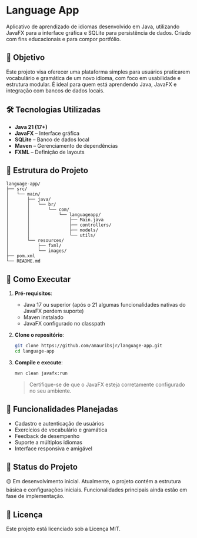 # Language App

Aplicativo de aprendizado de idiomas desenvolvido em Java, utilizando JavaFX para a interface gráfica e SQLite para persistência de dados. Criado com fins educacionais e para compor portfólio.

## 🧠 Objetivo

Este projeto visa oferecer uma plataforma simples para usuários praticarem vocabulário e gramática de um novo idioma, com foco em usabilidade e estrutura modular. É ideal para quem está aprendendo Java, JavaFX e integração com bancos de dados locais.

## 🛠️ Tecnologias Utilizadas

- **Java 21 (17+)**
- **JavaFX** – Interface gráfica
- **SQLite** – Banco de dados local
- **Maven** – Gerenciamento de dependências
- **FXML** – Definição de layouts

## 📁 Estrutura do Projeto

```
language-app/
├── src/
│   └── main/
│       ├── java/
│       │   └── br/
│       │       └── com/
│       │           └── languageapp/
│       │               ├── Main.java
│       │               ├── controllers/
│       │               ├── models/
│       │               └── utils/
│       └── resources/
│           ├── fxml/
│           └── images/
├── pom.xml
└── README.md
```

## 🚀 Como Executar

1. **Pré-requisitos**:
   - Java 17 ou superior (após o 21 algumas funcionalidades nativas do JavaFX perdem suporte)
   - Maven instalado
   - JavaFX configurado no classpath

2. **Clone o repositório**:

   ```bash
   git clone https://github.com/amauribsjr/language-app.git
   cd language-app
   ```

3. **Compile e execute**:

   ```bash
   mvn clean javafx:run
   ```

   > Certifique-se de que o JavaFX esteja corretamente configurado no seu ambiente.

## 🧩 Funcionalidades Planejadas

- Cadastro e autenticação de usuários
- Exercícios de vocabulário e gramática
- Feedback de desempenho
- Suporte a múltiplos idiomas
- Interface responsiva e amigável

## 📌 Status do Projeto

🟡 Em desenvolvimento inicial. Atualmente, o projeto contém a estrutura básica e configurações iniciais. Funcionalidades principais ainda estão em fase de implementação.

## 📄 Licença

Este projeto está licenciado sob a Licença MIT.
